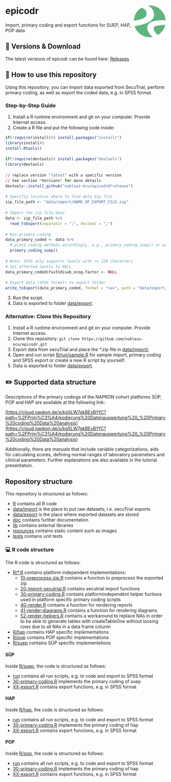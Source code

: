 # epicodr <img src="man/figures/logo.png" align="right" width="100" />
Import, primary coding and export functions for SUEP, HAP, POP data

## :floppy_disk: Versions & Download

The latest versions of epicodr can be found here: 
[Releases](https://github.com/nukleus-ecu/epicodr/releases)

## :hammer: How to use this repository

Using this repository, you can import data exported from SecuTrial, perform primary coding, as well as export the coded data, e.g. in SPSS format.

### Step-by-Step Guide

1. Install a R runtime environment and git on your computer. Provide Internet access.
2. Create a R file and put the following code inside:
```r
if(!require(installr)) install.packages("installr")
library(installr)
install.Rtools()

if(!require(devtools)) install.packages("devtools")
library(devtools)

// replace version "latest" with a specific version
// See section *Versions* for more details
devtools::install_github("nukleus-ecu/epicodr@*release")

# Specifiy location where to find data zip file
zip_file_path <- "data/import/NAME_OF_EXPORT_FILE.zip"

# Import the zip file data
data <- zip_file_path %>% 
  read_tsExport(separator = ";", decimal = ",")

# Run primary coding
data_primary_coded <- data %>% 
  # place coding methods accordingly, e.g., primary_coding_suep() or primary_coding_hap() or primary_coding_pop()
  primary_coding_suep()

# Note: SPSS only supports levels with <= 120 characters
# Set affected levels to NULL
data_primary_coded$fuv3$disab_ecog.factor <- NULL

# Export data (SPSS format) to export folder
write_tsExport(data_primary_coded, format = "sav", path = "data/export/", metadata = TRUE)
```
3. Run the script.
4. Data is exported to folder [data/export](data/export).


### Alternative: Clone this Repository

1. Install a R runtime environment and git on your computer. Provide Internet access.
2. Clone this repository: ```git clone https://github.com/nukleus-ecu/epicodr.git```
3. Export data from secuTrial and place the *.zip file in [data/import/](data/import).
4. Open and run script [R/run/sample.R](R/run/sample.R) for sample import, primary coding and SPSS export or create a new R script by yourself.
5. Data is exported to folder [data/export](data/export).


## :pencil2: Supported data structure

Descriptions of the primary codings of the NAPKON cohort platforms SÜP, POP and HAP are available at the following link:

[https://cloud.napkon.de/s/kgSLW7gkBExBYfC?path=%2FPrim%C3%A4rkodierung%20Datenauswertung%20_%20Primary%20coding%20Data%20analysis](https://cloud.napkon.de/s/kgSLW7gkBExBYfC?path=%2FPrim%C3%A4rkodierung%20Datenauswertung%20_%20Primary%20coding%20Data%20analysis)

Additionally, there are manuals that include variable categorizations, aids for calculating scores, defining normal ranges of laboratory parameters and clinical parameters. Further explanations are also available in the tutorial presentation. 


## Repository structure

This repository is structured as follows:
- [R](R) contains all R code
- [data/import](data/import) is the place to put raw datasets, i.e. secuTrial exports
- [data/export](data/export) is the place where exported datasets are stored
- [doc](doc) contains further documentation
- [lib](lib) contains external libraries
- [resources](resources) contains static content such as images
- [tests](tests) contains unit tests

### :computer: R code structure

The R code is structured as follows:
- [R/*.R](R) contains platform independent implementations:
    - [10-preprocess-zip.R](R/10-preprocess-zip.R) contains a function to preprocess the exported zip
    - [20-import-secutrial.R](R/20-import-secutrial.R) contains secutrial import functions
    - [30-primary-coding.R](R/30-primary-coding.R) contains platformindependent helper fuctions used in platform specific primary coding scripts
    - [40-render.R](R/40-render.R) contains a function for rendering reports
    - [41-render-diagrams.R](R/41-render-diagrams.R) contains a function for rendering diagrams
    - [52-render-helpers.R](R/52-render-helpers.R) contains a workaround to replace NAs in order to be able to generate tables with createTableOne without loosing rows due to all NAs in a data frame column
- [R/hap](R/hap) contains HAP specific implementations
- [R/pop](R/pop) contains POP specific implementations
- [R/suep](R/suep) contains SÜP specific implementations

#### SÜP

Inside [R/suep](R/suep), the code is structured as follows:
- [run](R/suep/run) contains all run scripts, e.g. to code and export to SPSS format 
- [30-primary-coding.R](R/suep/30-primary-coding.R) implements the primary coding of suep
- [XX-export.R](R/suep/XX-export.R) contains export functions, e.g. in SPSS format

#### HAP

Inside [R/hap](R/hap), the code is structured as follows:
- [run](R/hap/run) contains all run scripts, e.g. to code and export to SPSS format 
- [30-primary-coding.R](R/hap/30-primary-coding.R) implements the primary coding of hap
- [XX-export.R](R/hap/XX-export.R) contains export functions, e.g. in SPSS format

#### POP

Inside [R/pop](R/pop), the code is structured as follows:
- [run](R/pop/run) contains all run scripts, e.g. to code and export to SPSS format 
- [30-primary-coding.R](R/pop/30-primary-coding.R) implements the primary coding of hap
- [XX-export.R](R/pop/XX-export.R) contains export functions, e.g. in SPSS format

